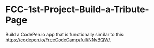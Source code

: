 # FCC-1st-Project-Build-a-Tribute-Page
Build a CodePen.io app that is functionally similar to this: https://codepen.io/FreeCodeCamp/full/NNvBQW/.
